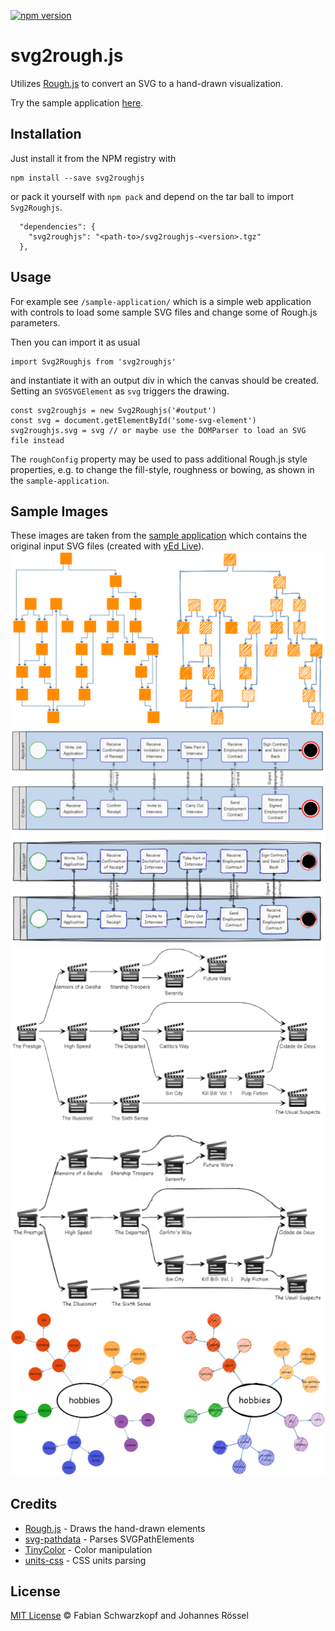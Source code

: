 [![npm version](https://badge.fury.io/js/svg2roughjs.svg)](https://badge.fury.io/js/svg2roughjs)

# svg2rough.js

Utilizes [Rough.js](https://github.com/pshihn/rough) to convert an SVG to a hand-drawn visualization.

Try the sample application [here](https://fskpf.github.io/).

## Installation
Just install it from the NPM registry with

```
npm install --save svg2roughjs
```

or pack it yourself with `npm pack` and depend on the tar ball to import `Svg2Roughjs`.

```
  "dependencies": {
    "svg2roughjs": "<path-to>/svg2roughjs-<version>.tgz"
  },
```

## Usage
For example see `/sample-application/` which is a simple web application with controls to load some sample SVG files and change some of Rough.js parameters.

Then you can import it as usual
```
import Svg2Roughjs from 'svg2roughjs'
```
and instantiate it with an output div in which the canvas should be created. Setting an `SVGSVGElement` as `svg` triggers the drawing.
```
const svg2roughjs = new Svg2Roughjs('#output')
const svg = document.getElementById('some-svg-element')
svg2roughjs.svg = svg // or maybe use the DOMParser to load an SVG file instead
```
The `roughConfig` property may be used to pass additional Rough.js style properties, e.g. to change the fill-style, roughness or bowing, as shown in the `sample-application`.

## Sample Images
These images are taken from the [sample application](https://fskpf.github.io/) which contains the original input SVG files (created with [yEd Live](https://www.yworks.com/yed-live)).
<img src="./sample-images/hierarchical-sample.png" width="600">
<img src="./sample-images/bpmn-sample.png" width="600">
<img src="./sample-images/movies-sample.png" width="600">
<img src="./sample-images/organic-sample.png" width="600">

## Credits
* [Rough.js](https://github.com/pshihn/rough) - Draws the hand-drawn elements
* [svg-pathdata](https://github.com/nfroidure/svg-pathdata) - Parses SVGPathElements
* [TinyColor](https://github.com/bgrins/TinyColor) - Color manipulation
* [units-css](https://github.com/alexdunphy/units) - CSS units parsing

## License
[MIT License](https://github.com/fskpf/svg2roughjs/blob/master/LICENSE.md) © Fabian Schwarzkopf and Johannes Rössel
